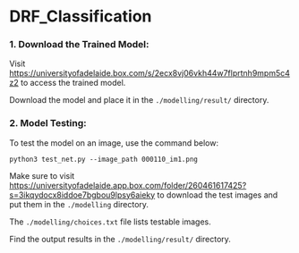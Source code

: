 # DRF_Classification

### 1. Download the Trained Model:

Visit https://universityofadelaide.box.com/s/2ecx8vj06vkh44w7flprtnh9mpm5c4z2 to access the trained model.

Download the model and place it in the `./modelling/result/` directory.

### 2. Model Testing:

To test the model on an image, use the command below:
```
python3 test_net.py --image_path 000110_im1.png
```
Make sure to visit https://universityofadelaide.app.box.com/folder/260461617425?s=3ikqydocx8iddoe7bgbou9lpsy6aieky to download the test images and put them in the `./modelling` directory.

The `./modelling/choices.txt` file lists testable images.

Find the output results in the `./modelling/result/` directory.


